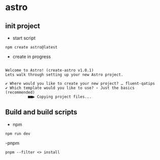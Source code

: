 # astro 

## init project

- start script
```shell
npm create astro@latest
```
- create in progress
```shell

Welcome to Astro! (create-astro v1.0.1)
Lets walk through setting up your new Astro project.

✔ Where would you like to create your new project? … fluent-qatips
✔ Which template would you like to use? › Just the basics (recommended)
          ■■▶ Copying project files...
```

##  Build and build scripts

- npm
```shell
npm run dev
```
-pnpm 
```shell
pnpm --filter <> install
```
